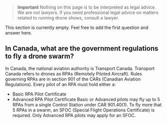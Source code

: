> **Important**
> Nothing on this page is to be interpreted as legal advice. We are not lawyers. If you need professional legal advice on matters related to running drone shows, consult a lawyer.

This section is currently empty. Feel free to add the first question and answer here.


## In Canada, what are the government regulations to fly a drone swarm?

In Canada, the national aviation authority is Transport Canada. Transport Canada refers to drones as RPAs (Remotely Piloted Aircraft). Rules governing RPAs are in section 901 of the CARs (Canadian Aviation Regulations).
Every pilot of an RPA must hold either a:
- Basic RPA Pilot Certificate
- Advanced RPA Pilot Certificate
Basic or Advanced pilots may fly up to 5 RPAs from a single Control Station under CAR 901.40(1). To fly more that 5 RPAs in a swarm, an SFOC (Special Flight Operations Certificate) is required. Only Advanced RPA pilots may apply for an SFOC.
